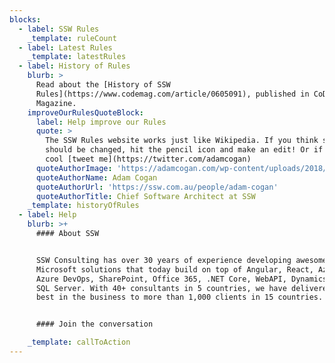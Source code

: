 ```yaml
---
blocks:
  - label: SSW Rules
    _template: ruleCount
  - label: Latest Rules
    _template: latestRules
  - label: History of Rules
    blurb: >
      Read about the [History of SSW
      Rules](https://www.codemag.com/article/0605091), published in CoDe
      Magazine.
    improveOurRulesQuoteBlock:
      label: Help improve our Rules
      quote: >
        The SSW Rules website works just like Wikipedia. If you think something
        should be changed, hit the pencil icon and make an edit! Or if you are
        cool [tweet me](https://twitter.com/adamcogan)
      quoteAuthorImage: 'https://adamcogan.com/wp-content/uploads/2018/07/adam-bw.jpg'
      quoteAuthorName: Adam Cogan
      quoteAuthorUrl: 'https://ssw.com.au/people/adam-cogan'
      quoteAuthorTitle: Chief Software Architect at SSW
    _template: historyOfRules
  - label: Help
    blurb: >+
      #### About SSW


      SSW Consulting has over 30 years of experience developing awesome
      Microsoft solutions that today build on top of Angular, React, Azure,
      Azure DevOps, SharePoint, Office 365, .NET Core, WebAPI, Dynamics 365, and
      SQL Server. With 40+ consultants in 5 countries, we have delivered the
      best in the business to more than 1,000 clients in 15 countries.


      #### Join the conversation

    _template: callToAction
---
```


